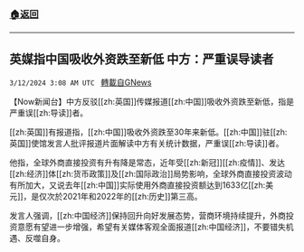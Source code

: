 ###  [:house:返回](README.md)
---


## 英媒指中国吸收外资跌至新低 中方：严重误导读者
`3/12/2024 3:08 AM UTC ` [轉載自GNews](https://gnews.org/articles/2386020)

【Now新闻台】中方反驳[[zh:英国]]传媒报道[[zh:中国]]吸收外资跌至新低，指是严重误[[zh:导读]]者。

[[zh:英国]]有报道指，[[zh:中国]]吸收外资跌至30年来新低。[[zh:中国]]驻[[zh:英国]]使馆发言人批评报道片面解读中方有关统计数据，严重误[[zh:导读]]者。

他指，全球外商直接投资有升有降是常态，近年受[[zh:新冠]][[zh:疫情]]、发达[[zh:经济]]体[[zh:货币政策]]及[[zh:国际政治]]局势影响，全球外商直接投资波动有所加大，又说去年[[zh:中国]]实际使用外商直接投资额达到1633亿[[zh:美元]]，是仅次於2021年和2022年的[[zh:历史]]第三高。

发言人强调，[[zh:中国经济]]保持回升向好发展态势，营商环境持续提升，外商投资意愿有望进一步增强，希望有关媒体客观全面报道[[zh:中国经济]]，不要错失机遇、反噬自身。
